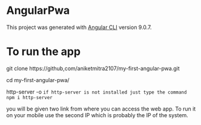 # AngularPwa

This project was generated with [Angular CLI](https://github.com/angular/angular-cli) version 9.0.7.

#  To run the app

git clone https://github,com/aniketmitra2107/my-first-angular-pwa.git

cd my-first-angular-pwa/

http-server -o   `if http-server is not installed just type the command npm i http-server`

you will be given two link from where you can access the web app. To run it on your mobile use the second IP which is probably the IP of the system.

